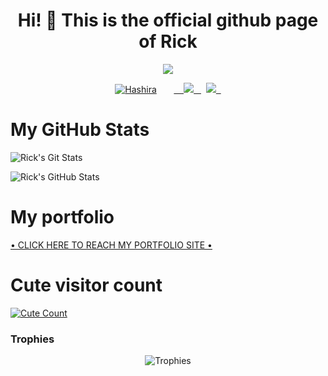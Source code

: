 <h1 align="center">Hi! 👋 This is the official github page of Rick </h1>
</p>
<p align="center">
<img src="https://readme-typing-svg.herokuapp.com?color=1C71FA&width=420&lines=I+Am+A+Developer+From+India%E2%9C%8C%EF%B8%8F;Check+Portfolio+For+More+Information%E2%9D%A4%EF%B8%8F">
</p>
<p align="center">
  <a href="https://t.me/CipherFlame"><img src="https://telegra.ph/file/a5369609e7977c45d37af.jpg" alt="Hashira"></a>
  
  
  
  <a href="https://telegram.me/CipherFlame">
    <img src="https://img.shields.io/badge/Telegram-grey?style=for-the-badge&logo=telegram"/>
  </a>  
</a>
  <a href="https://github.com/primexrick">
    <img src="https://img.shields.io/github/followers/PrimexRick?label=GitHub&logo=github&style=for-the-badge&color=blue"/>
  </a>

# My GitHub Stats

![Rick's Git Stats](https://github-readme-stats.vercel.app/api?username=PrimexRick&include_all_commits=true&count_private=true&theme=tokyonight)

![Rick's GitHub Stats](https://github-readme-streak-stats.herokuapp.com?user=PrimexRick&theme=tokyonight)

# My portfolio

[• CLICK HERE TO REACH MY PORTFOLIO SITE •](https://primexrick.vercel.app)
# Cute visitor count
<a href="https://t.me/CipherFlame"><img alt="Cute Count" src="https://count.getloli.com/get/@PrimexRick?theme=rule34" /></a>

</p>

 ### Trophies

<p align="center">
  <img alt="Trophies" style="padding-bottom:10px;" src="https://github-profile-trophy.vercel.app/?username=Arch-EvT&theme=darkhub">
</p>
